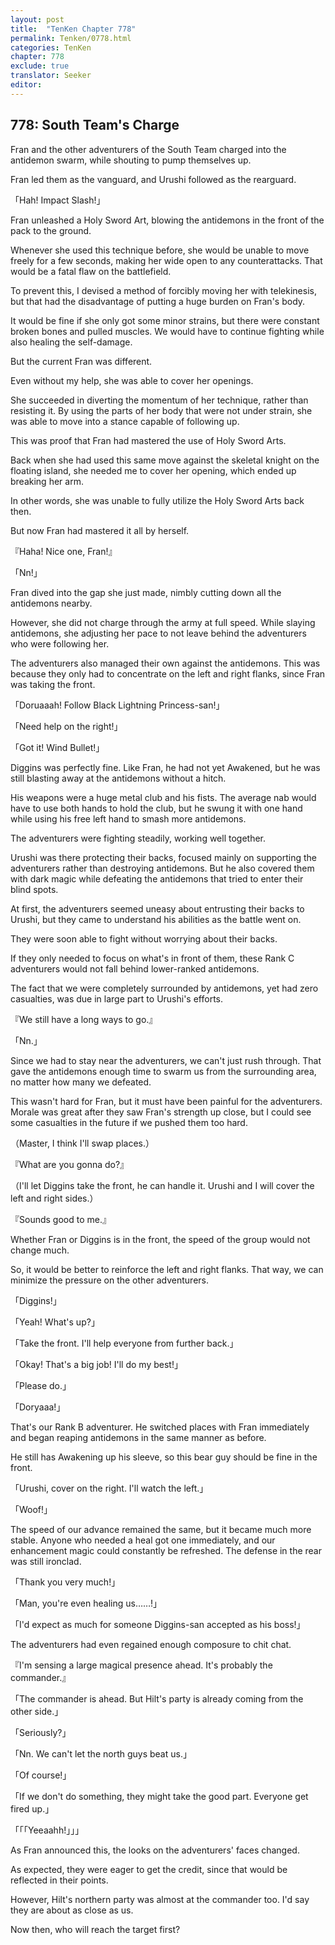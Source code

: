 ```yaml
---
layout: post
title:  "TenKen Chapter 778"
permalink: Tenken/0778.html
categories: TenKen
chapter: 778
exclude: true
translator: Seeker
editor: 
---
```

<h2 id="ch778">778: South Team's Charge</h2>

Fran and the other adventurers of the South Team charged into the antidemon swarm, while shouting to pump themselves up.

Fran led them as the vanguard, and Urushi followed as the rearguard.

「Hah! Impact Slash!」

Fran unleashed a Holy Sword Art, blowing the antidemons in the front of the pack to the ground.

Whenever she used this technique before, she would be unable to move freely for a few seconds, making her wide open to any counterattacks. That would be a fatal flaw on the battlefield.

To prevent this, I devised a method of forcibly moving her with telekinesis, but that had the disadvantage of putting a huge burden on Fran's body.

It would be fine if she only got some minor strains, but there were constant broken bones and pulled muscles. We would have to continue fighting while also healing the self-damage.

But the current Fran was different.

Even without my help, she was able to cover her openings.

She succeeded in diverting the momentum of her technique, rather than resisting it. By using the parts of her body that were not under strain, she was able to move into a stance capable of following up.

This was proof that Fran had mastered the use of Holy Sword Arts.

Back when she had used this same move against the skeletal knight on the floating island, she needed me to cover her opening, which ended up breaking her arm.

In other words, she was unable to fully utilize the Holy Sword Arts back then.

But now Fran had mastered it all by herself.

『Haha! Nice one, Fran!』

「Nn!」

Fran dived into the gap she just made, nimbly cutting down all the antidemons nearby.

However, she did not charge through the army at full speed. While slaying antidemons, she adjusting her pace to not leave behind the adventurers who were following her.

The adventurers also managed their own against the antidemons. This was because they only had to concentrate on the left and right flanks, since Fran was taking the front.

「Doruaaah! Follow Black Lightning Princess-san!」

「Need help on the right!」

「Got it! Wind Bullet!」

Diggins was perfectly fine. Like Fran, he had not yet Awakened, but he was still blasting away at the antidemons without a hitch.

His weapons were a huge metal club and his fists. The average nab would have to use both hands to hold the club, but he swung it with one hand while using his free left hand to smash more antidemons.

The adventurers were fighting steadily, working well together.

Urushi was there protecting their backs, focused mainly on supporting the adventurers rather than destroying antidemons. But he also covered them with dark magic while defeating the antidemons that tried to enter their blind spots.

At first, the adventurers seemed uneasy about entrusting their backs to Urushi, but they came to understand his abilities as the battle went on.

They were soon able to fight without worrying about their backs.

If they only needed to focus on what's in front of them, these Rank C adventurers would not fall behind lower-ranked antidemons.

The fact that we were completely surrounded by antidemons, yet had zero casualties, was due in large part to Urushi's efforts.

『We still have a long ways to go.』

「Nn.」

Since we had to stay near the adventurers, we can't just rush through. That gave the antidemons enough time to swarm us from the surrounding area, no matter how many we defeated.

This wasn't hard for Fran, but it must have been painful for the adventurers. Morale was great after they saw Fran's strength up close, but I could see some casualties in the future if we pushed them too hard.

（Master, I think I'll swap places.）

『What are you gonna do?』

（I'll let Diggins take the front, he can handle it. Urushi and I will cover the left and right sides.）

『Sounds good to me.』

Whether Fran or Diggins is in the front, the speed of the group would not change much.

So, it would be better to reinforce the left and right flanks. That way, we can minimize the pressure on the other adventurers.

「Diggins!」

「Yeah! What's up?」

「Take the front. I'll help everyone from further back.」

「Okay! That's a big job! I'll do my best!」

「Please do.」

「Doryaaa!」

That's our Rank B adventurer. He switched places with Fran immediately and began reaping antidemons in the same manner as before.

He still has Awakening up his sleeve, so this bear guy should be fine in the front.

「Urushi, cover on the right. I'll watch the left.」

「Woof!」

The speed of our advance remained the same, but it became much more stable. Anyone who needed a heal got one immediately, and our enhancement magic could constantly be refreshed. The defense in the rear was still ironclad.

「Thank you very much!」

「Man, you're even healing us……!」

「I'd expect as much for someone Diggins-san accepted as his boss!」

The adventurers had even regained enough composure to chit chat.

『I'm sensing a large magical presence ahead. It's probably the commander.』

「The commander is ahead. But Hilt's party is already coming from the other side.」

「Seriously?」

「Nn. We can't let the north guys beat us.」

「Of course!」

「If we don't do something, they might take the good part. Everyone get fired up.」

「「「Yeeaahh!」」」

As Fran announced this, the looks on the adventurers' faces changed.

As expected, they were eager to get the credit, since that would be reflected in their points.

However, Hilt's northern party was almost at the commander too. I'd say they are about as close as us.

Now then, who will reach the target first?



